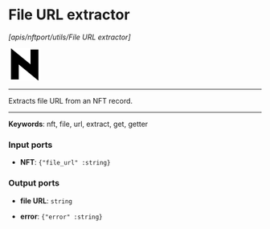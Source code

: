 # File URL extractor

_[apis/nftport/utils/File URL extractor]_

![icon](</assets/icons/352b98b2-6df6-4a21-93e1-a31cf5b9311d.png>)

---

Extracts file URL from an NFT record.<br>

---

__Keywords__: nft, file, url, extract, get, getter

### Input ports

* __NFT__: ` {"file_url" :string} `

### Output ports

* __file URL__: ` string `


* __error__: ` {"error" :string} `

